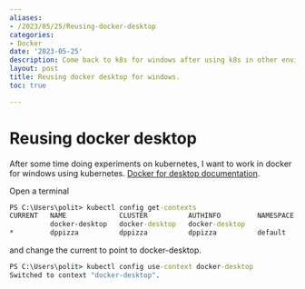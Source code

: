 ```yaml
---
aliases:
- /2023/05/25/Reusing-docker-desktop
categories:
- Docker
date: '2023-05-25'
description: Come back to k8s for windows after using k8s in other environment.
layout: post
title: Reusing docker desktop for windows.
toc: true

---
```



# Reusing docker desktop 

After some time doing experiments on kubernetes, I want to work in docker for windows using kubernetes.
[Docker for desktop documentation](https://docs.docker.com/desktop/kubernetes/).

Open a terminal

```cmd
PS C:\Users\polit> kubectl config get-contexts
CURRENT   NAME             CLUSTER          AUTHINFO         NAMESPACE
          docker-desktop   docker-desktop   docker-desktop
*         dppizza          dppizza          dppizza          default


```

and change the current to point to docker-desktop.

```cmd
PS C:\Users\polit> kubectl config use-context docker-desktop
Switched to context "docker-desktop".
```

